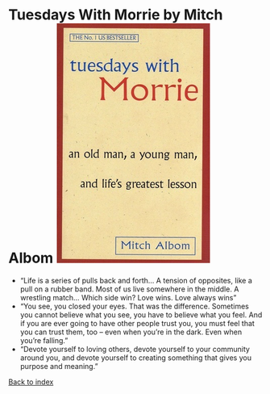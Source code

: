 <!DOCTYPE html>
<html lang="en">

<head>
    <meta charset="UTF-8" />
    <meta http-equiv="X-UA-Compatible" content="IE=edge" />
    <meta name="viewport" content="width=device-width, initial-scale=1.0" />
    <title>Some Book Quotes | Tuesdays With Morrie</title>
    <link rel="stylesheet" href="./blog.css" />
</head>
<body>

# Tuesdays With Morrie by Mitch Albom ![](./img/morrie.jpeg)

* “Life is a series of pulls back and forth… A tension of opposites, like a pull on a rubber band. Most of us live somewhere in the middle. A wrestling match… Which side win? Love wins. Love always wins”
* “You see, you closed your eyes. That was the difference. Sometimes you cannot believe what you see, you have to believe what you feel. And if you are ever going to have other people trust you, you must feel that you can trust them, too – even when you’re in the dark. Even when you’re falling.”
* “Devote yourself to loving others, devote yourself to your community around you, and devote yourself to creating something that gives you purpose and meaning.”

[Back to index](./index.html)

</body>
</html>